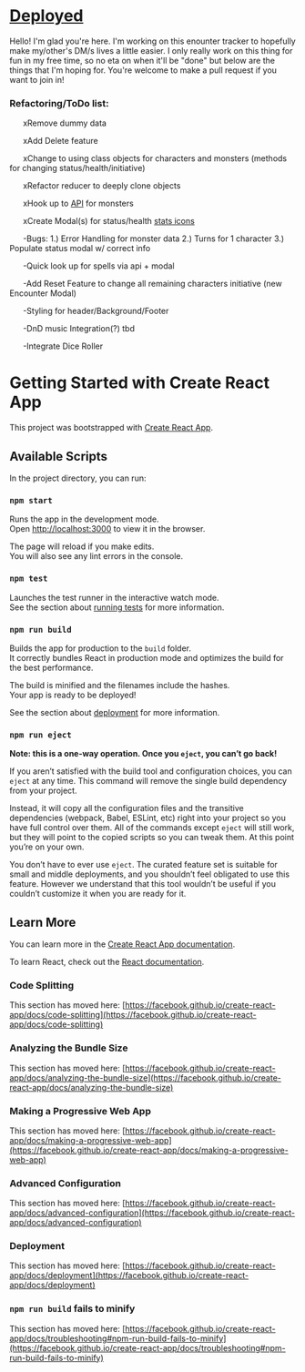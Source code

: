 # [Deployed](http://freendbeyond.herokuapp.com/)

Hello! I'm glad you're here. I'm working on this enounter tracker to hopefully make my/other's DM/s lives a little easier.
I only really work on this thing for fun in my free time, so no eta on when it'll be "done" but below are the things that I'm hoping for.
You're welcome to make a pull request if you want to join in!

### Refactoring/ToDo list:

&nbsp;&nbsp;&nbsp;&nbsp;&nbsp;&nbsp;xRemove dummy data

  &nbsp;&nbsp;&nbsp;&nbsp;&nbsp;&nbsp;xAdd Delete feature

  &nbsp;&nbsp;&nbsp;&nbsp;&nbsp;&nbsp;xChange to using class objects for characters and monsters (methods for changing status/health/initiative)

  &nbsp;&nbsp;&nbsp;&nbsp;&nbsp;&nbsp;xRefactor reducer to deeply clone objects

  &nbsp;&nbsp;&nbsp;&nbsp;&nbsp;&nbsp;xHook up to [API](https://www.dnd5eapi.co/) for monsters 

  &nbsp;&nbsp;&nbsp;&nbsp;&nbsp;&nbsp;xCreate Modal(s) for status/health [stats icons](https://drive.google.com/drive/folders/1p8PTqBHkgSrKVqqOyI2_kFcPmbgLcX72)
  
  &nbsp;&nbsp;&nbsp;&nbsp;&nbsp;&nbsp;-Bugs: 1.) Error Handling for monster data 2.) Turns for 1 character 3.) Populate status modal w/ correct info
  
  &nbsp;&nbsp;&nbsp;&nbsp;&nbsp;&nbsp;-Quick look up for spells via api + modal

&nbsp;&nbsp;&nbsp;&nbsp;&nbsp;&nbsp;-Add Reset Feature to change all remaining characters initiative (new Encounter Modal)
  
  &nbsp;&nbsp;&nbsp;&nbsp;&nbsp;&nbsp;-Styling for header/Background/Footer

  &nbsp;&nbsp;&nbsp;&nbsp;&nbsp;&nbsp;-DnD music Integration(?) tbd
  
  

&nbsp;&nbsp;&nbsp;&nbsp;&nbsp;&nbsp;-Integrate Dice Roller
  
  


# Getting Started with Create React App

This project was bootstrapped with [Create React App](https://github.com/facebook/create-react-app).

## Available Scripts

In the project directory, you can run:

### `npm start`

Runs the app in the development mode.\
Open [http://localhost:3000](http://localhost:3000) to view it in the browser.

The page will reload if you make edits.\
You will also see any lint errors in the console.

### `npm test`

Launches the test runner in the interactive watch mode.\
See the section about [running tests](https://facebook.github.io/create-react-app/docs/running-tests) for more information.

### `npm run build`

Builds the app for production to the `build` folder.\
It correctly bundles React in production mode and optimizes the build for the best performance.

The build is minified and the filenames include the hashes.\
Your app is ready to be deployed!

See the section about [deployment](https://facebook.github.io/create-react-app/docs/deployment) for more information.

### `npm run eject`

**Note: this is a one-way operation. Once you `eject`, you can’t go back!**

If you aren’t satisfied with the build tool and configuration choices, you can `eject` at any time. This command will remove the single build dependency from your project.

Instead, it will copy all the configuration files and the transitive dependencies (webpack, Babel, ESLint, etc) right into your project so you have full control over them. All of the commands except `eject` will still work, but they will point to the copied scripts so you can tweak them. At this point you’re on your own.

You don’t have to ever use `eject`. The curated feature set is suitable for small and middle deployments, and you shouldn’t feel obligated to use this feature. However we understand that this tool wouldn’t be useful if you couldn’t customize it when you are ready for it.

## Learn More

You can learn more in the [Create React App documentation](https://facebook.github.io/create-react-app/docs/getting-started).

To learn React, check out the [React documentation](https://reactjs.org/).

### Code Splitting

This section has moved here: [https://facebook.github.io/create-react-app/docs/code-splitting](https://facebook.github.io/create-react-app/docs/code-splitting)

### Analyzing the Bundle Size

This section has moved here: [https://facebook.github.io/create-react-app/docs/analyzing-the-bundle-size](https://facebook.github.io/create-react-app/docs/analyzing-the-bundle-size)

### Making a Progressive Web App

This section has moved here: [https://facebook.github.io/create-react-app/docs/making-a-progressive-web-app](https://facebook.github.io/create-react-app/docs/making-a-progressive-web-app)

### Advanced Configuration

This section has moved here: [https://facebook.github.io/create-react-app/docs/advanced-configuration](https://facebook.github.io/create-react-app/docs/advanced-configuration)

### Deployment

This section has moved here: [https://facebook.github.io/create-react-app/docs/deployment](https://facebook.github.io/create-react-app/docs/deployment)

### `npm run build` fails to minify

This section has moved here: [https://facebook.github.io/create-react-app/docs/troubleshooting#npm-run-build-fails-to-minify](https://facebook.github.io/create-react-app/docs/troubleshooting#npm-run-build-fails-to-minify)

